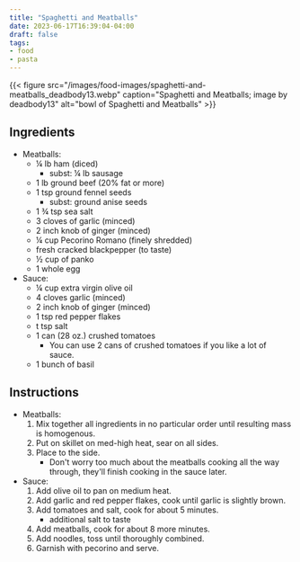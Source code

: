 ```yaml
---
title: "Spaghetti and Meatballs"
date: 2023-06-17T16:39:04-04:00
draft: false
tags:
- food
- pasta
---
```


{{< figure src="/images/food-images/spaghetti-and-meatballs_deadbody13.webp" caption="Spaghetti and Meatballs; image by deadbody13" alt="bowl of Spaghetti and Meatballs" >}}

## Ingredients
- Meatballs:
    - &frac14; lb ham (diced)
        - subst: &frac14; lb sausage
    - 1 lb ground beef (20% fat or more)
    - 1 tsp ground fennel seeds
        - subst: ground anise seeds
    - 1 &frac34; tsp sea salt
    - 3 cloves of garlic (minced)
    - 2 inch knob of ginger (minced)
    - &frac14; cup Pecorino Romano (finely shredded)
    - fresh cracked blackpepper (to taste)
    - &frac12; cup of panko
    - 1 whole egg
- Sauce:
    - &frac14; cup extra virgin olive oil
    - 4 cloves garlic (minced)
    - 2 inch knob of ginger (minced)
    - 1 tsp red pepper flakes
    - t tsp salt
    - 1 can (28 oz.) crushed tomatoes
        - You can use 2 cans of crushed tomatoes if you like a lot of sauce.
    - 1 bunch of basil

## Instructions
- Meatballs:
    1. Mix together all ingredients in no particular order until resulting mass is homogenous.
    1.  Put on skillet on med-high heat, sear on all sides.
    1.  Place to the side.
        - Don't worry too much about the meatballs cooking all the way through, they'll finish cooking in the sauce later.
- Sauce:
    1. Add olive oil to pan on medium heat.
    1. Add garlic and red pepper flakes, cook until garlic is slightly brown.
    1. Add tomatoes and salt, cook for about 5 minutes.
        - additional salt to taste
    1. Add meatballs, cook for about 8 more minutes.
    1. Add noodles, toss until thoroughly combined.
    1. Garnish with pecorino and serve.
